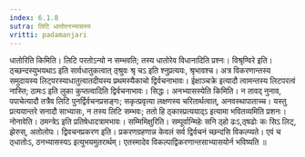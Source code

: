 ```yaml
---
index: 6.1.8
sutra: लिटि धातोरनभ्यासस्य
vritti: padamanjari
---
```


 धातोरिति किमिति। लिटि परतोऽन्यो न सम्भवति; तस्य धातोरेव विधानादिति प्रश्नः। विश्रृण्विरे इति। ठ्च्छन्दस्युभयथाऽ इति सार्वधातुकत्वात् ठ्श्रुवः श्रृ चऽ इति श्नुप्रत्ययः, श्रृभावश्च। अत्र विकरणान्तस्य समुदायस्य लिट्परस्याधातुत्वातदीयस्य प्रथमस्यैकाचो द्विर्वचनाभावः। ईक्षाञ्चक्रे इत्यादौ त्वामन्तस्य लिटपरत्वं नास्ति; ठामःऽ इति लुका कुप्तत्वादिति द्विर्वचनाभावः। सिद्धः। अनभ्यासस्येति किमिति। न तावद् नुनाव, पपाचेत्यादौ तत्रैव लिटि पुनर्द्विर्वचनप्रसङ्गः; सकृत्प्रवृत्या लक्षणस्य चरितार्थत्वात्, अनवस्थापाताच्च। यस्तु प्रत्ययान्तरे सनादौ साभ्यासः, न तस्य लिटि सम्भवः; ततो हि ठ्कास्प्रत्ययाद्ऽ इत्यामा भवितव्यमिति प्रशनः। नोनावेति। ठमन्त्रेऽ इति प्रतिषेधादत्रामभावः। सम्मिमिक्षुरिति। सम्पूर्वान्मिहेः सनि ठ्हो ढःऽ,ठ्षढोः कः सिऽ लिट्, झेरुस्, अतोलोपः। द्विवचनप्रकरण इति। प्रकरणग्रहणान्न केवलं सर्व द्विर्वचनं च्छन्दसि विकल्प्यते। एवं च ठ्धातोःऽ, ठनभ्यासस्यऽ इत्युभयमुतरार्थम्। एतस्मादेव विकल्पाद्विकरणान्तसाभ्यासयोर्न भविष्यति ॥